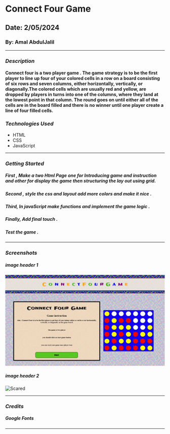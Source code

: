 # Connect Four Game

## Date: 2/05/2024

### By: Amal AbdulJalil

---

### **_Description_**

#### Connect four is a two player game . The game strategy is to be the first player to line up four of your colored cells in a row on a board consisting of six rows and seven columns, either horizontally, vertically, or diagonally.The colored cells which are usually red and yellow, are dropped by players in turns into one of the columns, where they land at the lowest point in that column. The round goes on until either all of the cells are in the board filled and there is no winner until one player create a line of four filled cells.

### **_Technologies Used_**

- HTML
- CSS
- JavaScript

---

### **_Getting Started_**

##### First , Make a two Html Page one for Introducing game and instruction and other for display the game then structuring the lay out using grid.

##### Second , style the css and layout add more colors and make it nice .

##### Third, In javaScript make functions and implement the game logic .

##### Finally, Add final touch .

##### Test the game .

---

### **_Screenshots_**

##### image header 1

![Home](./home.jpg)

##### image header 2

![Scared](https://external-content.duckduckgo.com/iu/?u=https%3A%2F%2Ftse2.mm.bing.net%2Fth%3Fid%3DOIP.buntINTHFLyDODyMKXNYcgHaEK%26pid%3DApi&f=1)

---

### **_Credits_**

##### Google Fonts

---
